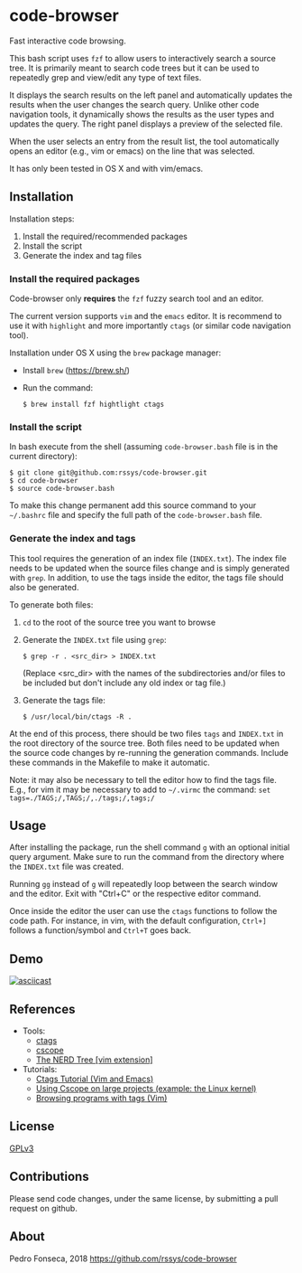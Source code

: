 # code-browser
Fast interactive code browsing.

This bash script uses ``fzf`` to allow users to interactively search a source tree. It is primarily meant to search code trees but it can be used to repeatedly grep and view/edit any type of text files.

It displays the search results on the left panel and automatically updates the results when the user changes the search query. Unlike other code navigation tools, it dynamically shows the results as the user types and updates the query. The right panel displays a preview of the selected file.

When the user selects an entry from the result list, the tool automatically opens an editor (e.g., vim or emacs) on the line that was selected.

It has only been tested in OS X and with vim/emacs.

## Installation

Installation steps:
  1. Install the required/recommended packages
  2. Install the script
  3. Generate the index and tag files

### Install the required packages

Code-browser only **requires** the ``fzf`` fuzzy search tool and an editor.

The current version supports  ``vim`` and the ``emacs`` editor. It is recommend to use it with ``highlight`` and more importantly ``ctags`` (or similar code navigation tool).  

Installation under OS X using the ``brew`` package manager:
 - Install `brew` (https://brew.sh/)
 - Run the command:

       $ brew install fzf hightlight ctags


### Install the script

In bash execute from the shell (assuming ``code-browser.bash`` file is in the current directory):


    $ git clone git@github.com:rssys/code-browser.git
    $ cd code-browser
    $ source code-browser.bash

To make this change permanent add this source command to your ``~/.bashrc`` file and specify the full path of the ``code-browser.bash`` file.


### Generate the index and tags

This tool requires the generation of an index file (``INDEX.txt``). The index file needs to be updated when the source files change and is simply generated with ``grep``. In addition, to use the tags inside the editor, the tags file should also be generated.

To generate both files:

 1. `cd` to the root of the source tree you want to browse
 2. Generate the `INDEX.txt` file using `grep`:

        $ grep -r . <src_dir> > INDEX.txt

    (Replace <src_dir> with the names of the subdirectories and/or files to be included but don't include any old index or tag file.)
 3. Generate the tags file:

        $ /usr/local/bin/ctags -R .

At the end of this process, there should be two files `tags` and `INDEX.txt` in the root directory of the source tree. Both files need to be updated when the source code changes by re-running the generation commands. Include these commands in the Makefile to make it automatic.

Note: it may also be necessary to tell the editor how to find the tags file. E.g., for vim it may be necessary to add to `~/.virmc` the command: `set tags=./TAGS;/,TAGS;/,./tags;/,tags;/`

## Usage

After installing the package, run the shell command `g` with an optional initial query argument. Make sure to run the command from the directory where the `INDEX.txt` file was created.

Running `gg` instead of `g` will repeatedly loop between the search window and the editor. Exit with "Ctrl+C" or the respective editor command.

Once inside the editor the user can use the `ctags` functions to follow the code path. For instance, in vim, with the default configuration, `Ctrl+]` follows a function/symbol and `Ctrl+T` goes back.

## Demo

[![asciicast](https://asciinema.org/a/oNgGs3dNE6vIQPQ6fPkZrLwDL.svg)](https://asciinema.org/a/oNgGs3dNE6vIQPQ6fPkZrLwDL?autoplay=1&speed=2&loop=1)

## References

- Tools:
  - [ctags](https://ctags.io/)
  - [cscope](cscope.sourceforge.net)
  - [The NERD Tree [vim extension]](https://github.com/vim-scripts/The-NERD-tree)
- Tutorials:
    - [Ctags Tutorial (Vim and Emacs)](https://courses.cs.washington.edu/courses/cse451/10au/tutorials/tutorial_ctags.html)
    - [Using Cscope on large projects (example: the Linux kernel)](http://cscope.sourceforge.net/large_projects.html)
    - [Browsing programs with tags (Vim)](http://vim.wikia.com/wiki/Browsing_programs_with_tags)

## License

[GPLv3](https://www.gnu.org/licenses/quick-guide-gplv3.en.html)

## Contributions

Please send code changes, under the same license, by submitting a pull request on github.

## About

Pedro Fonseca, 2018
https://github.com/rssys/code-browser
